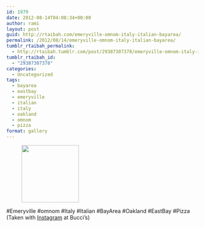 ```yaml
---
id: 1979
date: 2012-08-14T04:08:34+00:00
author: rami
layout: post
guid: http://rtaibah.com/emeryville-omnom-italy-italian-bayarea/
permalink: /2012/08/14/emeryville-omnom-italy-italian-bayarea/
tumblr_rtaibah_permalink:
  - http://rtaibah.tumblr.com/post/29387307378/emeryville-omnom-italy-italian-bayarea
tumblr_rtaibah_id:
  - "29387307378"
categories:
  - Uncategorized
tags:
  - bayarea
  - eastbay
  - emeryville
  - italian
  - italy
  - oakland
  - omnom
  - pizza
format: gallery
---
```

<div id='gallery-20' class='gallery galleryid-1979 gallery-columns-3 gallery-size-thumbnail'>
  <figure class='gallery-item'> 
  
  <div class='gallery-icon landscape'>
    <a href='http://139.59.20.41/2012/08/14/emeryville-omnom-italy-italian-bayarea/attachment/1980/'><img width="150" height="150" src="http://139.59.20.41/wp-content/uploads/2012/08/tumblr_m8q8uajeMG1qb4qlko1_1280-150x150.jpg" class="attachment-thumbnail size-thumbnail" alt="" srcset="http://139.59.20.41/wp-content/uploads/2012/08/tumblr_m8q8uajeMG1qb4qlko1_1280-150x150.jpg 150w, http://139.59.20.41/wp-content/uploads/2012/08/tumblr_m8q8uajeMG1qb4qlko1_1280-300x300.jpg 300w, http://139.59.20.41/wp-content/uploads/2012/08/tumblr_m8q8uajeMG1qb4qlko1_1280-100x100.jpg 100w, http://139.59.20.41/wp-content/uploads/2012/08/tumblr_m8q8uajeMG1qb4qlko1_1280.jpg 612w" sizes="100vw" /></a>
  </div></figure>
</div>

#Emeryville #omnom #Italy #Italian #BayArea #Oakland #EastBay #Pizza (Taken with [Instagram](http://instagram.com) at Bucci&#8217;s)